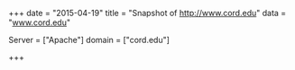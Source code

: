 
+++
date = "2015-04-19"
title = "Snapshot of http://www.cord.edu"
data = "www.cord.edu"

Server = ["Apache"]
domain = ["cord.edu"]


+++
#
